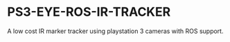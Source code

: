 # PS3-EYE-ROS-IR-TRACKER
 A low cost IR marker tracker using playstation 3 cameras with ROS support.
